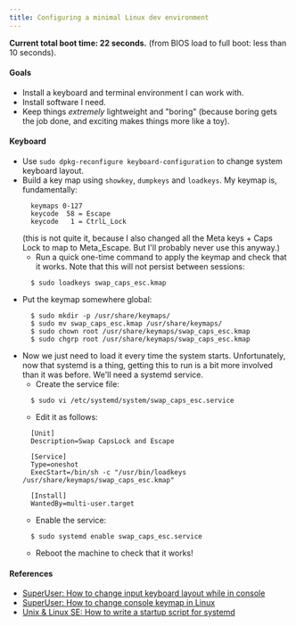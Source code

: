 ```yaml
---
title: Configuring a minimal Linux dev environment
---
```


**Current total boot time: 22 seconds.**
(from BIOS load to full boot: less than 10 seconds).

#### Goals
- Install a keyboard and terminal environment I can work with.
- Install software I need.
- Keep things *extremely* lightweight and "boring" (because boring gets the job
  done, and exciting makes things more like a toy).

#### Keyboard
- Use `sudo dpkg-reconfigure keyboard-configuration` to change system keyboard
  layout.
- Build a key map using `showkey`, `dumpkeys` and `loadkeys`. My keymap is,
  fundamentally:
  ```
    keymaps 0-127
    keycode  58 = Escape
    keycode   1 = CtrlL_Lock
  ```
  (this is not quite it, because I also changed all the Meta keys + Caps Lock
  to map to Meta_Escape. But I'll probably never use this anyway.)
  - Run a quick one-time command to apply the keymap and check that it works.
    Note that this will not persist between sessions:
  ```
    $ sudo loadkeys swap_caps_esc.kmap
  ```
- Put the keymap somewhere global:
  ```
    $ sudo mkdir -p /usr/share/keymaps/
    $ sudo mv swap_caps_esc.kmap /usr/share/keymaps/
    $ sudo chown root /usr/share/keymaps/swap_caps_esc.kmap
    $ sudo chgrp root /usr/share/keymaps/swap_caps_esc.kmap
  ```
- Now we just need to load it every time the system starts. Unfortunately, now
  that systemd is a thing, getting this to run is a bit more involved than it
  was before. We'll need a systemd service.
  - Create the service file:
  ```
    $ sudo vi /etc/systemd/system/swap_caps_esc.service
  ```
  - Edit it as follows:
  ```
    [Unit]
    Description=Swap CapsLock and Escape

    [Service]
    Type=oneshot
    ExecStart=/bin/sh -c "/usr/bin/loadkeys /usr/share/keymaps/swap_caps_esc.kmap"

    [Install]
    WantedBy=multi-user.target
  ```
  - Enable the service:
  ```
    $ sudo systemd enable swap_caps_esc.service
  ```
  - Reboot the machine to check that it works!


#### References
- [SuperUser: How to change input keyboard layout while in
  console](https://superuser.com/questions/404457/how-to-change-input-keyboard-layout-while-in-console)
- [SuperUser: How to change console keymap in
  Linux](https://superuser.com/questions/290115/how-to-change-console-keymap-in-linux)
- [Unix & Linux SE: How to write a startup script for
  systemd](https://unix.stackexchange.com/questions/47695/how-to-write-startup-script-for-systemd#47715)
